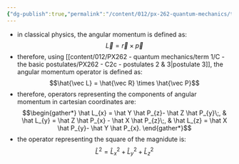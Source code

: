 ```yaml
---
{"dg-publish":true,"permalink":"/content/012/px-262-quantum-mechanics/term-1/d-ladder-operators-and-angular-momentum/px-262-e1a-angular-momentum-operators/","noteIcon":"1","created":"2024-11-25T10:50:32.000+00:00","updated":"2025-01-06T18:15:12.403+00:00"}
---
```


- in classical physics, the angular momentum is defined as: 
  $$\vec L = \vec r \times \vec p$$
- therefore, using [[content/012/PX262 - quantum mechanics/term 1/C - the basic postulates/PX262 - C2c - postulates 2 & 3\|postulate 3]], the angular momentum operator is defined as: 
  $$\hat{\vec L} = \hat{\vec R} \times \hat{\vec P}$$
- therefore, operators representing the components of angular momentum in cartesian coordinates are: 
$$\begin{gather*}
	\hat L_{x} = \hat Y \hat P_{z}- \hat Z \hat P_{y}\;, &
	\hat L_{y} = \hat Z \hat P_{x} - \hat X \hat P_{z}\;, &
	\hat L_{z} = \hat X \hat P_{y}- \hat Y \hat P_{x}.
\end{gather*}$$
- the operator representing the square of the magnidute is:
$$\hat L^{2} = \hat L_{x}^{2} + \hat L_{y}^{2}+ \hat L_{z}^{2} $$

